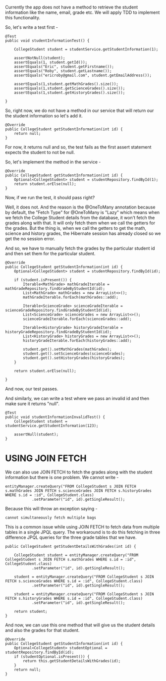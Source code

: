 Currently the app does not have a method to retrieve the student information like the name, email, grade etc. We will apply TDD to implement this functionality.

So, let's write a test first - 

    @Test
    public void studentInformationTest() {

        CollegeStudent student = studentService.getStudentInformation(1);

        assertNotNull(student);
        assertEquals(1, student.getId());
        assertEquals("Eric", student.getFirstname());
        assertEquals("Roby", student.getLastname());
        assertEquals("ericroby@gmail.com", student.getEmailAddress());

        assertEquals(1,student.getMathGrades().size());
        assertEquals(1,student.getScienceGrades().size());
        assertEquals(1,student.getHistoryGrades().size());

    }

So, right now, we do not have a method in our service that will return our the student information so let's add it.

    @Override
    public CollegeStudent getStudentInformation(int id) {
        return null;
    }

For now, it returns null and so, the test fails as the first assert statement expects the student to not be null.

So, let's implement the method in the service - 

    @Override
    public CollegeStudent getStudentInformation(int id) {
        Optional<CollegeStudent> student = studentRepository.findById(1);
        return student.orElse(null);
    }

Now, if we run the test, it should pass right?

Well, it does not. And the reason is the @OneToMany annotation because by default, the "Fetch Type" for @OneToMany is "Lazy" which means when we fetch the College Student details from the database, it won't fetch the grades along with that. It will only fetch them when we call the getters for the grades. But the thing is, when we call the getters to get the math, science and history grades, the Hibernate session has already closed so we get the no session error.

And so, we have to manually fetch the grades by the particular student id and then set them for the particular student.

    @Override
    public CollegeStudent getStudentInformation(int id) {
        Optional<CollegeStudent> student = studentRepository.findById(id);
        
        if (student.isPresent()) {
            Iterable<MathGrade> mathGradeIterable = mathGradeRepository.findGradeByStudentId(id);
            List<MathGrade> mathGrades = new ArrayList<>();
            mathGradeIterable.forEach(mathGrades::add);

            Iterable<ScienceGrade> scienceGradeIterable = scienceGradeRepository.findGradeByStudentId(id);
            List<ScienceGrade> scienceGrades = new ArrayList<>();
            scienceGradeIterable.forEach(scienceGrades::add);

            Iterable<HistoryGrade> historyGradeIterable = historyGradeRepository.findGradeByStudentId(id);
            List<HistoryGrade> historyGrades = new ArrayList<>();
            historyGradeIterable.forEach(historyGrades::add);
            
            student.get().setMathGrades(mathGrades);
            student.get().setScienceGrades(scienceGrades);
            student.get().setHistoryGrades(historyGrades);
        }
        
        return student.orElse(null);
        
    }

And now, our test passes.

And similarly, we can write a test where we pass an invalid id and then make sure it returns "null".

    @Test
    public void studentInformationInvalidTest() {
        CollegeStudent student = studentService.getStudentInformation(123);

        assertNull(student);
    }

# USING JOIN FETCH

We can also use JOIN FETCH to fetch the grades along with the student information but there is one problem. We cannot write - 

    entityManager.createQuery("FROM CollegeStudent s JOIN FETCH s.mathGrades JOIN FETCH s.scienceGrades JOIN FETCH s.historyGrades WHERE s.id = :id", CollegeStudent.class)
                .setParameter("id", id).getSingleResult();

Because this will throw an exception saying -

    cannot simultaneously fetch multiple bags

This is a common issue while using JOIN FETCH to fetch data from multiple tables in a single JPQL query. The workaround is to do this fetching in three difference JPQL queries for the three grade tables that we have.

    public CollegeStudent getStudentDetailsWithGrades(int id) {

        CollegeStudent student = entityManager.createQuery("FROM CollegeStudent s JOIN FETCH s.mathGrades WHERE s.id = :id", CollegeStudent.class)
                .setParameter("id", id).getSingleResult();

        student = entityManager.createQuery("FROM CollegeStudent s JOIN FETCH s.scienceGrades WHERE s.id = :id", CollegeStudent.class)
                .setParameter("id", id).getSingleResult();

        student = entityManager.createQuery("FROM CollegeStudent s JOIN FETCH s.historyGrades WHERE s.id = :id", CollegeStudent.class)
                .setParameter("id", id).getSingleResult();

        return student;
    }

And now, we can use this one method that will give us the student details and also the grades for that student.

    @Override
    public CollegeStudent getStudentInformation(int id) {
        Optional<CollegeStudent> studentOptional = studentRepository.findById(id);
        if (studentOptional.isPresent()) {
            return this.getStudentDetailsWithGrades(id);
        }
        return null;
    }